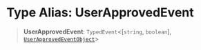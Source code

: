 # Type Alias: UserApprovedEvent

> **UserApprovedEvent**: `TypedEvent`\<\[`string`, `boolean`\], [`UserApprovedEventObject`](../interfaces/UserApprovedEventObject.md)\>

